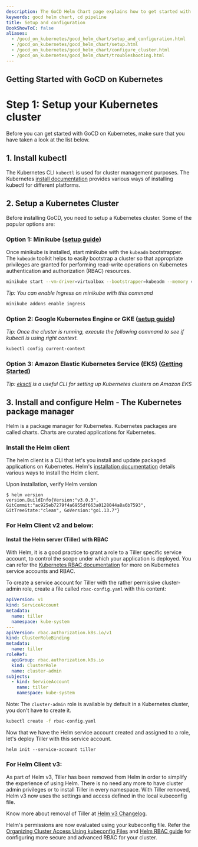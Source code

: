 ```yaml
---
description: The GoCD Helm Chart page explains how to get started with GoCD for kubernetes using Helm.
keywords: gocd helm chart, cd pipeline
title: Setup and configuration
BookShowToC: false
aliases:
  - /gocd_on_kubernetes/gocd_helm_chart/setup_and_configuration.html
  - /gocd_on_kubernetes/gocd_helm_chart/setup.html
  - /gocd_on_kubernetes/gocd_helm_chart/configure_cluster.html
  - /gocd_on_kubernetes/gocd_helm_chart/troubleshooting.html
---
```

## Getting Started with GoCD on Kubernetes

# Step 1: Setup your Kubernetes cluster

Before you can get started with GoCD on Kubernetes, make sure that you have taken a look at the list below.

## 1. Install kubectl

The Kubernetes CLI `kubectl` is used for cluster management purposes. The Kubernetes [install documentation](https://kubernetes.io/docs/tasks/tools/install-kubectl/) provides various ways of installing kubectl for different platforms.

## 2. Setup a Kubernetes Cluster

Before installing GoCD, you need to setup a Kubernetes cluster. Some of the popular options are:

### Option 1: Minikube ([setup guide](https://kubernetes.io/docs/getting-started-guides/minikube/))

  Once minikube is installed, start minikube with the `kubeadm` bootstrapper. The `kubeadm` toolkit helps to easily bootstrap a cluster so that appropriate privileges are granted for performing read-write operations on Kubernetes authentication and authorization (RBAC) resources.

  ```bash
  minikube start --vm-driver=virtualbox --bootstrapper=kubeadm --memory 4096
  ```

  *Tip: You can enable Ingress on minikube with this command*

  ```bash
  minikube addons enable ingress
  ```

### Option 2: Google Kubernetes Engine or GKE ([setup guide](https://cloud.google.com/kubernetes-engine/docs/how-to/creating-a-container-cluster))

  *Tip: Once the cluster is running, execute the following command to see if kubectl is using right context.*

  ```bash
  kubectl config current-context
  ```

### Option 3: Amazon Elastic Kubernetes Service (EKS) ([Getting Started](https://docs.aws.amazon.com/eks/latest/userguide/getting-started.html))

*Tip: [eksctl](https://github.com/weaveworks/eksctl) is a useful CLI for setting up Kubernetes clusters on Amazon EKS*

## 3. Install and configure Helm - The Kubernetes package manager

Helm is a package manager for Kubernetes. Kubernetes packages are called charts. Charts are curated applications for Kubernetes.

### Install the Helm client

The helm client is a CLI that let's you install and update packaged applications on Kubernetes. Helm's [installation documentation](https://github.com/helm/helm#user-content-install) details various ways to install the Helm client.

Upon installation, verify Helm version

```terminal
$ helm version
version.BuildInfo{Version:"v3.0.3", GitCommit:"ac925eb7279f4a6955df663a0128044a8a6b7593", GitTreeState:"clean", GoVersion:"go1.13.7"}
```

### For Helm Client v2 and below:  

#### Install the Helm server (Tiller) with RBAC

With Helm, it is a good practice to grant a role to a Tiller specific service account, to control the scope under which your application is deployed. You can refer the
[Kubernetes RBAC documentation](https://kubernetes.io/rbac/) for more on Kubernetes service accounts and RBAC.

To create a service account for Tiller with the rather permissive cluster-admin role, create a file called `rbac-config.yaml` with this content:

```yaml
apiVersion: v1
kind: ServiceAccount
metadata:
  name: tiller
  namespace: kube-system
---
apiVersion: rbac.authorization.k8s.io/v1
kind: ClusterRoleBinding
metadata:
  name: tiller
roleRef:
  apiGroup: rbac.authorization.k8s.io
  kind: ClusterRole
  name: cluster-admin
subjects:
  - kind: ServiceAccount
    name: tiller
    namespace: kube-system
```

Note: The `cluster-admin` role is available by default in a Kubernetes cluster, you don't have to create it.

```bash
kubectl create -f rbac-config.yaml
```

Now that we have the Helm service account created and assigned to a role, let's deploy Tiller with this service account.
```
helm init --service-account tiller
```

### For Helm Client v3:  

As part of Helm v3, Tiller has been removed from Helm in order to simplify the experience of using Helm. 
There is no need any more to have cluster admin privileges or to install Tiller in every namespace. With Tiller removed, Helm v3 now uses the settings and access defined in the local kubeconfig file.

Know more about removal of Tiller at [Helm v3 Changelog](https://helm.sh/docs/faq/#changes-since-helm-2).  

Helm's permissions are now evaluated using your kubeconfig file. Refer the [Organizing Cluster Access Using kubeconfig Files](https://kubernetes.io/docs/concepts/configuration/organize-cluster-access-kubeconfig/) and [Helm RBAC guide](https://helm.sh/docs/topics/rbac/) for configuring more secure and advanced RBAC for your cluster.

